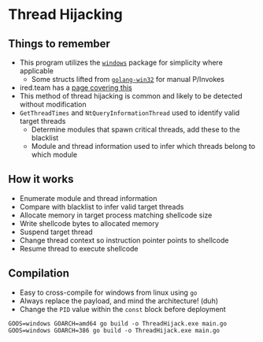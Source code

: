 # Thread Hijacking

## Things to remember
  *  This program utilizes the [`windows`](https://pkg.go.dev/golang.org/x/sys/windows) package for simplicity where applicable
      *  Some structs lifted from [`golang-win32`](https://pkg.go.dev/github.com/0xrawsec/golang-win32) for manual P/Invokes
  *  ired.team has a [page covering this](https://www.ired.team/offensive-security/code-injection-process-injection/injecting-to-remote-process-via-thread-hijacking)
  *  This method of thread hijacking is common and likely to be detected without modification
  *  `GetThreadTimes` and `NtQueryInformationThread` used to identify valid target threads
      *  Determine modules that spawn critical threads, add these to the blacklist
      *  Module and thread information used to infer which threads belong to which module

## How it works  
  *  Enumerate module and thread information
  *  Compare with blacklist to infer valid target threads
  *  Allocate memory in target process matching shellcode size
  *  Write shellcode bytes to allocated memory
  *  Suspend target thread
  *  Change thread context so instruction pointer points to shellcode
  *  Resume thread to execute shellcode

## Compilation  
  *  Easy to cross-compile for windows from linux using `go`
  *  Always replace the payload, and mind the architecture! (duh)
  *  Change the `PID` value within the `const` block before deployment

```
GOOS=windows GOARCH=amd64 go build -o ThreadHijack.exe main.go
GOOS=windows GOARCH=386 go build -o ThreadHijack.exe main.go
```

